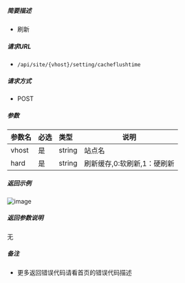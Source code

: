 

    
##### 简要描述

- 刷新

##### 请求URL
- ` /api/site/{vhost}/setting/cacheflushtime `
  
##### 请求方式
- POST 

##### 参数

|参数名|必选|类型|说明|
|:----    |:---|:----- |-----   |
|vhost |是  |string |站点名   |
|hard |是  |string |刷新缓存,0:软刷新,1：硬刷新|

##### 返回示例 

![image](https://user-images.githubusercontent.com/90588289/133762790-8a17c35d-6b22-4851-9da8-8b4d1681a5cc.png)

##### 返回参数说明 

无

##### 备注 

- 更多返回错误代码请看首页的错误代码描述



